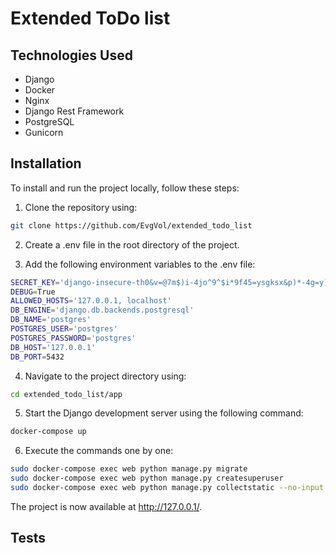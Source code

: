 # Extended ToDo list


## Technologies Used
* Django
* Docker
* Nginx
* Django Rest Framework
* PostgreSQL
* Gunicorn

## Installation
To install and run the project locally, follow these steps:

1. Clone the repository using:
```bash
git clone https://github.com/EvgVol/extended_todo_list
```
2. Create a .env file in the root directory of the project.

3. Add the following environment variables to the .env file:
```bash
SECRET_KEY='django-insecure-th0&v=@7m$)i-4jo^9^$i*9f45=ysgksx&p)*-4g=y)q0)-8i%'
DEBUG=True
ALLOWED_HOSTS='127.0.0.1, localhost'
DB_ENGINE='django.db.backends.postgresql'
DB_NAME='postgres'
POSTGRES_USER='postgres'
POSTGRES_PASSWORD='postgres'
DB_HOST='127.0.0.1'
DB_PORT=5432
```
4. Navigate to the project directory using:
```bash
cd extended_todo_list/app
```
5. Start the Django development server using the following command:
```bash
docker-compose up
```
6. Execute the commands one by one:

```bash
sudo docker-compose exec web python manage.py migrate
sudo docker-compose exec web python manage.py createsuperuser
sudo docker-compose exec web python manage.py collectstatic --no-input
```

The project is now available at http://127.0.0.1/.


## Tests

